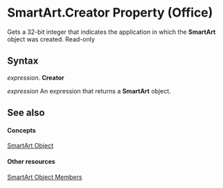
# SmartArt.Creator Property (Office)

Gets a 32-bit integer that indicates the application in which the  **SmartArt** object was created. Read-only


## Syntax

 _expression_. **Creator**

 _expression_ An expression that returns a **SmartArt** object.


## See also


#### Concepts


[SmartArt Object](24332c9b-87c9-7678-9d9f-9e25f2370afc.md)
#### Other resources


[SmartArt Object Members](60a9e7bf-8948-2c30-f206-61e7c46c1928.md)
